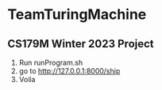 # TeamTuringMachine

## CS179M Winter 2023 Project 

1. Run runProgram.sh
2. go to http://127.0.0.1:8000/ship 
3. Voila

